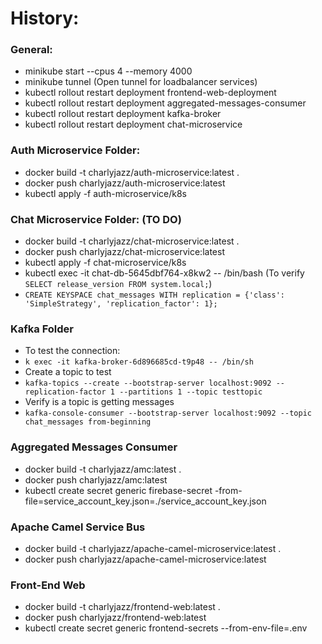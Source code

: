 # History:

### General:

- minikube start --cpus 4 --memory 4000
- minikube tunnel (Open tunnel for loadbalancer services)
- kubectl rollout restart deployment frontend-web-deployment
- kubectl rollout restart deployment aggregated-messages-consumer
- kubectl rollout restart deployment kafka-broker
- kubectl rollout restart deployment chat-microservice

### Auth Microservice Folder:

- docker build -t charlyjazz/auth-microservice:latest .
- docker push charlyjazz/auth-microservice:latest
- kubectl apply -f auth-microservice/k8s

### Chat Microservice Folder: (TO DO)

- docker build -t charlyjazz/chat-microservice:latest .
- docker push charlyjazz/chat-microservice:latest
- kubectl apply -f chat-microservice/k8s
- kubectl exec -it chat-db-5645dbf764-x8kw2 -- /bin/bash (To verify `SELECT release_version FROM system.local;`)
- `CREATE KEYSPACE chat_messages WITH replication = {'class': 'SimpleStrategy', 'replication_factor': 1};`

### Kafka Folder

- To test the connection:
- `k exec -it kafka-broker-6d896685cd-t9p48 -- /bin/sh`
- Create a topic to test
- `kafka-topics --create --bootstrap-server localhost:9092 --replication-factor 1 --partitions 1 --topic testtopic`
- Verify is a topic is getting messages
- `kafka-console-consumer --bootstrap-server localhost:9092 --topic chat_messages from-beginning`

### Aggregated Messages Consumer

- docker build -t charlyjazz/amc:latest .
- docker push charlyjazz/amc:latest
- kubectl create secret generic firebase-secret -from-file=service_account_key.json=./service_account_key.json

### Apache Camel Service Bus

- docker build -t charlyjazz/apache-camel-microservice:latest .
- docker push charlyjazz/apache-camel-microservice:latest

### Front-End Web

- docker build -t charlyjazz/frontend-web:latest .
- docker push charlyjazz/frontend-web:latest
- kubectl create secret generic frontend-secrets --from-env-file=.env

